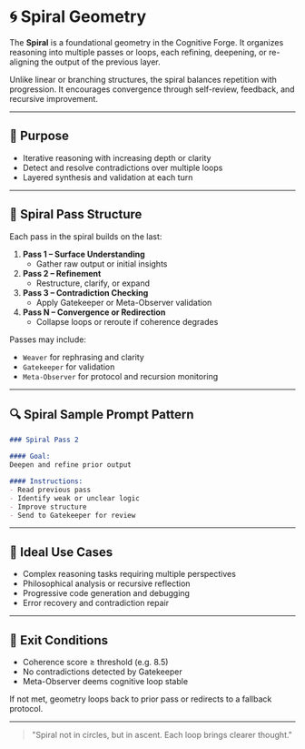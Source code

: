 # 🌀 Spiral Geometry

The **Spiral** is a foundational geometry in the Cognitive Forge. It organizes reasoning into multiple passes or loops, each refining, deepening, or re-aligning the output of the previous layer.

Unlike linear or branching structures, the spiral balances repetition with progression. It encourages convergence through self-review, feedback, and recursive improvement.

---

## 🧠 Purpose

- Iterative reasoning with increasing depth or clarity
- Detect and resolve contradictions over multiple loops
- Layered synthesis and validation at each turn

---

## 🔁 Spiral Pass Structure

Each pass in the spiral builds on the last:

1. **Pass 1 – Surface Understanding**
   - Gather raw output or initial insights
2. **Pass 2 – Refinement**
   - Restructure, clarify, or expand
3. **Pass 3 – Contradiction Checking**
   - Apply Gatekeeper or Meta-Observer validation
4. **Pass N – Convergence or Redirection**
   - Collapse loops or reroute if coherence degrades

Passes may include:

- `Weaver` for rephrasing and clarity
- `Gatekeeper` for validation
- `Meta-Observer` for protocol and recursion monitoring

---

## 🔍 Spiral Sample Prompt Pattern

```markdown
### Spiral Pass 2

#### Goal:
Deepen and refine prior output

#### Instructions:
- Read previous pass
- Identify weak or unclear logic
- Improve structure
- Send to Gatekeeper for review
```

---

## 🧩 Ideal Use Cases

- Complex reasoning tasks requiring multiple perspectives
- Philosophical analysis or recursive reflection
- Progressive code generation and debugging
- Error recovery and contradiction repair

---

## 🚦 Exit Conditions

- Coherence score ≥ threshold (e.g. 8.5)
- No contradictions detected by Gatekeeper
- Meta-Observer deems cognitive loop stable

If not met, geometry loops back to prior pass or redirects to a fallback protocol.

---

> "Spiral not in circles, but in ascent. Each loop brings clearer thought."

